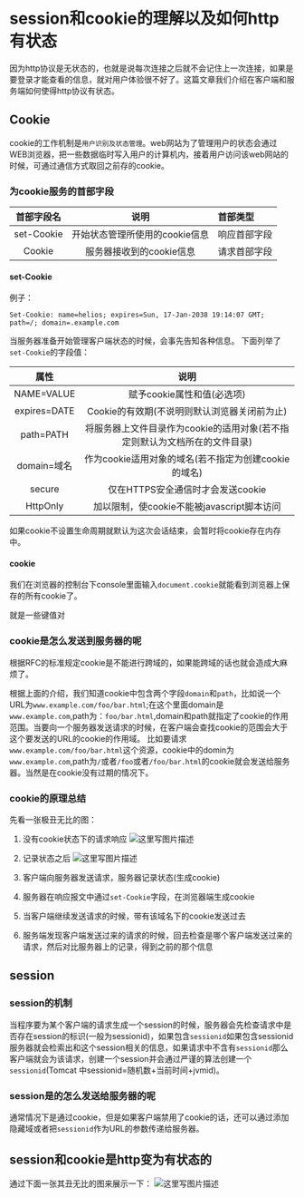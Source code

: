 # session和cookie的理解以及如何http有状态

因为http协议是无状态的，也就是说每次连接之后就不会记住上一次连接，如果是要登录才能查看的信息，就对用户体验很不好了。这篇文章我们介绍在客户端和服务端如何使得http协议有状态。


## Cookie

cookie的工作机制是`用户识别及状态管理`。web网站为了管理用户的状态会通过WEB浏览器，把一些数据临时写入用户的计算机内，接着用户访问该web网站的时候，可通过通信方式取回之前存的cookie。

### 为cookie服务的首部字段

|首部字段名|说明|首部类型|
|:--:|:--:|:--|
|set-Cookie|开始状态管理所使用的cookie信息|响应首部字段|
|Cookie|服务器接收到的cookie信息|请求首部字段|

#### set-Cookie

例子：
```
Set-Cookie: name=helios; expires=Sun, 17-Jan-2038 19:14:07 GMT; path=/; domain=.example.com 
```
当服务器准备开始管理客户端状态的时候，会事先告知各种信息。
下面列举了`set-Cookie`的字段值：

|属性|说明|
|:--:|:---:|
|NAME=VALUE|赋予cookie属性和值(必选项)|
|expires=DATE|Cookie的有效期(不说明则默认浏览器关闭前为止)|
|path=PATH|将服务器上文件目录作为cookie的适用对象(若不指定则默认为文档所在的文件目录)|
|domain=域名|作为cookie适用对象的域名(若不指定为创建cookie的域名)|
|secure|仅在HTTPS安全通信时才会发送cookie|
|HttpOnly|加以限制，使cookie不能被javascript脚本访问|

如果cookie不设置生命周期就默认为这次会话结束，会暂时将cookie存在内存中。

#### cookie

我们在浏览器的控制台下console里面输入`document.cookie`就能看到浏览器上保存的所有cookie了。

就是一些键值对

### cookie是怎么发送到服务器的呢

根据RFC的标准规定cookie是不能进行跨域的，如果能跨域的话也就会造成大麻烦了。

根据上面的介绍，我们知道cookie中包含两个字段`domain`和`path`，比如说一个URL为`www.example.com/foo/bar.html`;在这个里面domain是`www.example.com`,path为：`foo/bar.html`,domain和path就指定了cookie的作用范围。当要向一个服务器发送请求的时候，在客户端会查找cookie的范围会大于这个要发送的URL的cookie的作用域。
比如要请求`www.example.com/foo/bar.html`这个资源，cookie中的domin为`www.example.com`,path为`/`或者`/foo`或者`/foo/bar.html`的cookie就会发送给服务器。当然是在cookie没有过期的情况下。

### cookie的原理总结

先看一张极丑无比的图：
1. 没有cookie状态下的请求响应
![这里写图片描述](http://img.blog.csdn.net/20170521133119683?watermark/2/text/aHR0cDovL2Jsb2cuY3Nkbi5uZXQvd29zaGluYW5uYW43NDE=/font/5a6L5L2T/fontsize/400/fill/I0JBQkFCMA==/dissolve/70/gravity/SouthEast)
2. 记录状态之后
![这里写图片描述](http://img.blog.csdn.net/20170521133153318?watermark/2/text/aHR0cDovL2Jsb2cuY3Nkbi5uZXQvd29zaGluYW5uYW43NDE=/font/5a6L5L2T/fontsize/400/fill/I0JBQkFCMA==/dissolve/70/gravity/SouthEast)



1. 客户端向服务器发送请求，服务器记录状态(生成cookie)
2. 服务器在响应报文中通过`set-Cookie`字段，在浏览器端生成cookie
3. 当客户端继续发送请求的时候，带有该域名下的cookie发送过去
4. 服务端发现客户端发送过来的请求的时候，回去检查是哪个客户端发送过来的请求，然后对比服务器上的记录，得到之前的那个信息

## session

### session的机制

当程序要为某个客户端的请求生成一个session的时候，服务器会先检查请求中是否存在session的标识(一般为sessionid)，如果包含`sessionid`如果包含sessionid服务器就会检索出和这个session相关的信息，如果请求中不含有`sessionid`那么客户端就会为该请求，创建一个session并会通过严谨的算法创建一个`sessionid`(Tomcat 中sessionid=随机数+当前时间+jvmid)。

### session是的怎么发送给服务器的呢

通常情况下是通过cookie，但是如果客户端禁用了cookie的话，还可以通过添加隐藏域或者把`sessionid`作为URL的参数传递给服务器。



## session和cookie是http变为有状态的

通过下面一张其丑无比的图来展示一下：
![这里写图片描述](http://img.blog.csdn.net/20170521133240371?watermark/2/text/aHR0cDovL2Jsb2cuY3Nkbi5uZXQvd29zaGluYW5uYW43NDE=/font/5a6L5L2T/fontsize/400/fill/I0JBQkFCMA==/dissolve/70/gravity/SouthEast)